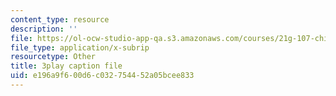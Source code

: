```yaml
---
content_type: resource
description: ''
file: https://ol-ocw-studio-app-qa.s3.amazonaws.com/courses/21g-107-chinese-i-streamlined-fall-2014/e196a9f600d6c032754452a05bcee833_-56G36H8BvY.srt
file_type: application/x-subrip
resourcetype: Other
title: 3play caption file
uid: e196a9f6-00d6-c032-7544-52a05bcee833
---
```

